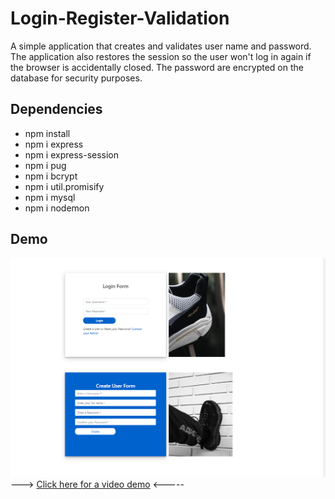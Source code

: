 # Login-Register-Validation
A simple application that creates and validates user name and password. The application also restores the session so the user won't log in again if the browser is accidentally closed. The password are encrypted on the database for security purposes.

## Dependencies
* npm install
* npm i express
* npm i express-session
* npm i pug
* npm i bcrypt
* npm i util.promisify
* npm i mysql
* npm i nodemon

## Demo
![](public/img/demo.PNG)
---> <a href="https://drive.google.com/file/d/1cuw99cYagg9yl8ec8RHETv_KmBBBX7ZB/view">Click here for a video demo</a> <-----
